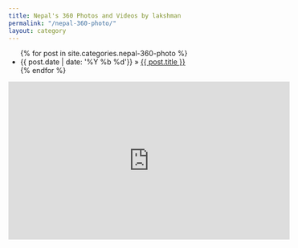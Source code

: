 ```yaml
---
title: Nepal's 360 Photos and Videos by lakshman
permalink: "/nepal-360-photo/"
layout: category
---
```


<ul class="post-list">
{% for post in site.categories.nepal-360-photo %}
<li>
      <span class="post-meta">{{ post.date | date: '%Y %b %d'}}</span> &raquo; <a href="{{ post.url | prepend: site.baseurl }}">{{ post.title }}</a>
    </li>
  {% endfor %}

  </ul>

<div class="abc">
<iframe width="560" height="315" src="https://www.youtube.com/embed/1cStUjjGXOs?rel=0&amp;controls=0" frameborder="0" allowfullscreen></iframe>
</div>